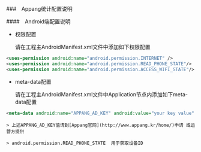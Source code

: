 ###　Appang统计配置说明

####　Android端配置说明

* 权限配置

    请在工程主AndroidManifest.xml文件中添加如下权限配置
```xml
<uses-permission android:name="android.permission.INTERNET" /> 
<uses-permission android:name="android.permission.READ_PHONE_STATE"/> 
<uses-permission android:name="android.permission.ACCESS_WIFI_STATE"/>
```

* meta-data配置

    请在工程主AndroidManifest.xml文件中Application节点内添加如下meta-data配置
```xml
<meta-data android:name="APPANG_AD_KEY" android:value="your key value" />
```
    > 上述APPANG_AD_KEY值请到[Appang官网](http://www.appang.kr/home/)申请 或运营方提供

    > android.permission.READ_PHONE_STATE  用于获取设备ID